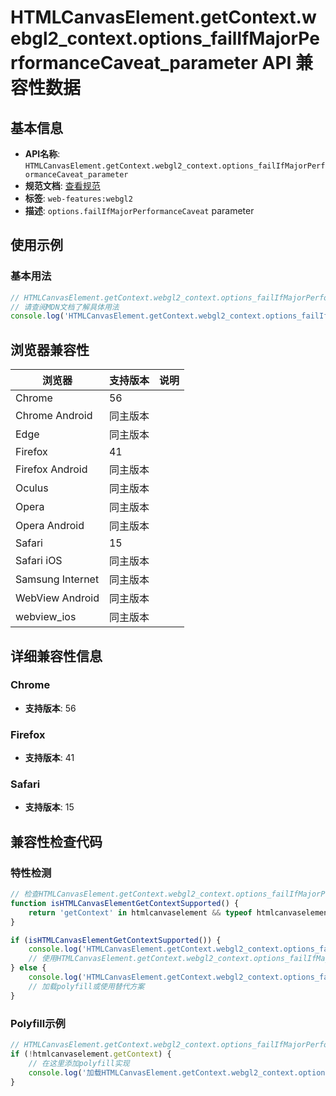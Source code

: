 # HTMLCanvasElement.getContext.webgl2_context.options_failIfMajorPerformanceCaveat_parameter API 兼容性数据

## 基本信息

- **API名称**: `HTMLCanvasElement.getContext.webgl2_context.options_failIfMajorPerformanceCaveat_parameter`
- **规范文档**: [查看规范](https://registry.khronos.org/webgl/specs/latest/1.0/#WebGLContextAttributes)
- **标签**: `web-features:webgl2`
- **描述**: `options.failIfMajorPerformanceCaveat` parameter

## 使用示例

### 基本用法

```javascript
// HTMLCanvasElement.getContext.webgl2_context.options_failIfMajorPerformanceCaveat_parameter 使用示例
// 请查阅MDN文档了解具体用法
console.log('HTMLCanvasElement.getContext.webgl2_context.options_failIfMajorPerformanceCaveat_parameter API');
```

## 浏览器兼容性

| 浏览器 | 支持版本 | 说明 |
|--------|----------|------|
| Chrome | 56 |  |
| Chrome Android | 同主版本 |  |
| Edge | 同主版本 |  |
| Firefox | 41 |  |
| Firefox Android | 同主版本 |  |
| Oculus | 同主版本 |  |
| Opera | 同主版本 |  |
| Opera Android | 同主版本 |  |
| Safari | 15 |  |
| Safari iOS | 同主版本 |  |
| Samsung Internet | 同主版本 |  |
| WebView Android | 同主版本 |  |
| webview_ios | 同主版本 |  |

## 详细兼容性信息

### Chrome

- **支持版本**: 56

### Firefox

- **支持版本**: 41

### Safari

- **支持版本**: 15

## 兼容性检查代码

### 特性检测

```javascript
// 检查HTMLCanvasElement.getContext.webgl2_context.options_failIfMajorPerformanceCaveat_parameter是否支持
function isHTMLCanvasElementGetContextSupported() {
    return 'getContext' in htmlcanvaselement && typeof htmlcanvaselement.getContext === 'function';
}

if (isHTMLCanvasElementGetContextSupported()) {
    console.log('HTMLCanvasElement.getContext.webgl2_context.options_failIfMajorPerformanceCaveat_parameter 支持');
    // 使用HTMLCanvasElement.getContext.webgl2_context.options_failIfMajorPerformanceCaveat_parameter
} else {
    console.log('HTMLCanvasElement.getContext.webgl2_context.options_failIfMajorPerformanceCaveat_parameter 不支持，需要polyfill');
    // 加载polyfill或使用替代方案
}
```

### Polyfill示例

```javascript
// HTMLCanvasElement.getContext.webgl2_context.options_failIfMajorPerformanceCaveat_parameter polyfill
if (!htmlcanvaselement.getContext) {
    // 在这里添加polyfill实现
    console.log('加载HTMLCanvasElement.getContext.webgl2_context.options_failIfMajorPerformanceCaveat_parameter polyfill');
}
```

